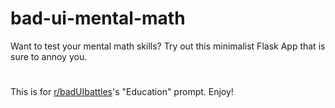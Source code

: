 # bad-ui-mental-math

Want to test your mental math skills? Try out this minimalist Flask App that is sure to annoy you. 

# 

This is for <a href = "https://www.reddit.com/r/badUIbattles/"> r/badUIbattles</a>'s "Education" prompt. Enjoy!
